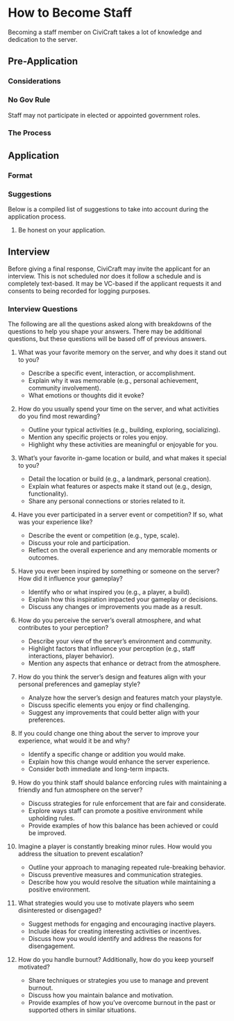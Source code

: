 # How to Become Staff
Becoming a staff member on CiviCraft takes a lot of knowledge and dedication to the server.

## Pre-Application
### Considerations
### No Gov Rule
Staff may not participate in elected or appointed government roles.
### The Process

## Application
### Format
### Suggestions
Below is a compiled list of suggestions to take into account during the application process.
1. Be honest on your application.
## Interview
Before giving a final response, CiviCraft may invite the applicant for an interview. This is not scheduled nor does it follow a schedule and is completely text-based. It may be VC-based if the applicant requests it and consents to being recorded for logging purposes. 

### Interview Questions
The following are all the questions asked along with breakdowns of the questions to help you shape your answers. There may be additional questions, but these questions will be based off of previous answers.
1. What was your favorite memory on the server, and why does it stand out to you?
    - Describe a specific event, interaction, or accomplishment.
    - Explain why it was memorable (e.g., personal achievement, community involvement).
    - What emotions or thoughts did it evoke?

2. How do you usually spend your time on the server, and what activities do you find most rewarding?
    - Outline your typical activities (e.g., building, exploring, socializing).
    - Mention any specific projects or roles you enjoy.
    - Highlight why these activities are meaningful or enjoyable for you.

3. What’s your favorite in-game location or build, and what makes it special to you?
    - Detail the location or build (e.g., a landmark, personal creation).
    - Explain what features or aspects make it stand out (e.g., design, functionality).
    - Share any personal connections or stories related to it.

4. Have you ever participated in a server event or competition? If so, what was your experience like?
    - Describe the event or competition (e.g., type, scale).
    - Discuss your role and participation.
    - Reflect on the overall experience and any memorable moments or outcomes.

5. Have you ever been inspired by something or someone on the server? How did it influence your gameplay?
    - Identify who or what inspired you (e.g., a player, a build).
    - Explain how this inspiration impacted your gameplay or decisions.
    - Discuss any changes or improvements you made as a result.

6. How do you perceive the server’s overall atmosphere, and what contributes to your perception?
    - Describe your view of the server’s environment and community.
    - Highlight factors that influence your perception (e.g., staff interactions, player behavior).
    - Mention any aspects that enhance or detract from the atmosphere.

7. How do you think the server’s design and features align with your personal preferences and gameplay style?
    - Analyze how the server’s design and features match your playstyle.
    - Discuss specific elements you enjoy or find challenging.
    - Suggest any improvements that could better align with your preferences.

8. If you could change one thing about the server to improve your experience, what would it be and why?
    - Identify a specific change or addition you would make.
    - Explain how this change would enhance the server experience.
    - Consider both immediate and long-term impacts.

9. How do you think staff should balance enforcing rules with maintaining a friendly and fun atmosphere on the server?
    - Discuss strategies for rule enforcement that are fair and considerate.
    - Explore ways staff can promote a positive environment while upholding rules.
    - Provide examples of how this balance has been achieved or could be improved.

10. Imagine a player is constantly breaking minor rules. How would you address the situation to prevent escalation?
    - Outline your approach to managing repeated rule-breaking behavior.
    - Discuss preventive measures and communication strategies.
    - Describe how you would resolve the situation while maintaining a positive environment.

11. What strategies would you use to motivate players who seem disinterested or disengaged?
    - Suggest methods for engaging and encouraging inactive players.
    - Include ideas for creating interesting activities or incentives.
    - Discuss how you would identify and address the reasons for disengagement.

12. How do you handle burnout? Additionally, how do you keep yourself motivated?
    - Share techniques or strategies you use to manage and prevent burnout.
    - Discuss how you maintain balance and motivation.
    - Provide examples of how you’ve overcome burnout in the past or supported others in similar situations.

